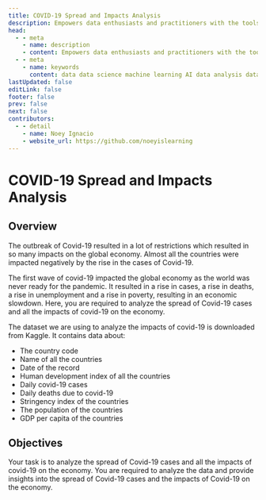 ```yaml
---
title: COVID-19 Spread and Impacts Analysis
description: Empowers data enthusiasts and practitioners with the tools and knowledge to unlock the potential of data.
head:
  - - meta
    - name: description
    - content: Empowers data enthusiasts and practitioners with the tools and knowledge to unlock the potential of data.
  - - meta
    - name: keywords
      content: data data science machine learning AI data analysis data-driven data enthusiasts data practitioners
lastUpdated: false
editLink: false
footer: false
prev: false
next: false
contributors:
  - - detail
    - name: Noey Ignacio
    - website_url: https://github.com/noeyislearning
---
```


# COVID-19 Spread and Impacts Analysis

<DownloadBadge githubURL=""></DownloadBadge>

## Overview

The outbreak of Covid-19 resulted in a lot of restrictions which resulted in so many impacts on the global economy. Almost all the countries were impacted negatively by the rise in the cases of Covid-19.

The first wave of covid-19 impacted the global economy as the world was never ready for the pandemic. It resulted in a rise in cases, a rise in deaths, a rise in unemployment and a rise in poverty, resulting in an economic slowdown. Here, you are required to analyze the spread of Covid-19 cases and all the impacts of covid-19 on the economy.

The dataset we are using to analyze the impacts of covid-19 is downloaded from Kaggle. It contains data about:

- The country code
- Name of all the countries
- Date of the record
- Human development index of all the countries
- Daily covid-19 cases
- Daily deaths due to covid-19
- Stringency index of the countries
- The population of the countries
- GDP per capita of the countries

## Objectives

Your task is to analyze the spread of Covid-19 cases and all the impacts of covid-19 on the economy. You are required to analyze the data and provide insights into the spread of Covid-19 cases and the impacts of Covid-19 on the economy.
